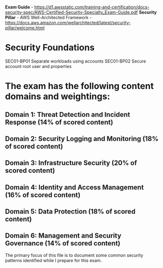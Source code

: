 **Exam Guide** - https://d1.awsstatic.com/training-and-certification/docs-security-spec/AWS-Certified-Security-Specialty_Exam-Guide.pdf 
**Security Pillar** - AWS Well-Architected Framework - https://docs.aws.amazon.com/wellarchitected/latest/security-pillar/welcome.html

# Security Foundations 
SEC01-BP01 Separate workloads using accounts
SEC01-BP02 Secure account root user and properties

# The exam has the following content domains and weightings: 
## Domain 1: Threat Detection and Incident Response (14% of scored content) 
## Domain 2: Security Logging and Monitoring (18% of scored content) 
## Domain 3: Infrastructure Security (20% of scored content) 
## Domain 4: Identity and Access Management (16% of scored content) 
## Domain 5: Data Protection (18% of scored content) 
## Domain 6: Management and Security Governance (14% of scored content) 

The primary focus of this file is to document some common security patterns identified while I prepare for this exam.
